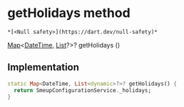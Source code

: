 


# getHolidays method




    *[<Null safety>](https://dart.dev/null-safety)*




[Map](https://api.flutter.dev/flutter/dart-core/Map-class.html)&lt;[DateTime](https://api.flutter.dev/flutter/dart-core/DateTime-class.html), [List](https://api.flutter.dev/flutter/dart-core/List-class.html)?>? getHolidays
()








## Implementation

```dart
static Map<DateTime, List<dynamic>?>? getHolidays() {
  return SmeupConfigurationService._holidays;
}
```







